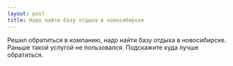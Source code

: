 ```yaml
---
layout: post 
title: Надо найти базу отдыха в новосибирске 
--- 
```

Решил обратиться в компанию, надо найти базу отдыха в новосибирске. Раньше такой услугой не пользовался. Подскажите куда лучше обратиться.
